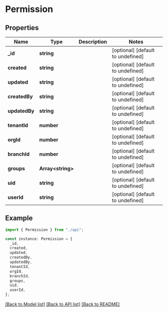 # Permission

## Properties

| Name          | Type                    | Description | Notes                             |
| ------------- | ----------------------- | ----------- | --------------------------------- |
| **\_id**      | **string**              |             | [optional] [default to undefined] |
| **created**   | **string**              |             | [optional] [default to undefined] |
| **updated**   | **string**              |             | [optional] [default to undefined] |
| **createdBy** | **string**              |             | [optional] [default to undefined] |
| **updatedBy** | **string**              |             | [optional] [default to undefined] |
| **tenantId**  | **number**              |             | [optional] [default to undefined] |
| **orgId**     | **number**              |             | [optional] [default to undefined] |
| **branchId**  | **number**              |             | [optional] [default to undefined] |
| **groups**    | **Array&lt;string&gt;** |             | [optional] [default to undefined] |
| **uid**       | **string**              |             | [optional] [default to undefined] |
| **userId**    | **string**              |             | [optional] [default to undefined] |

## Example

```typescript
import { Permission } from "./api";

const instance: Permission = {
  _id,
  created,
  updated,
  createdBy,
  updatedBy,
  tenantId,
  orgId,
  branchId,
  groups,
  uid,
  userId,
};
```

[[Back to Model list]](../README.md#documentation-for-models) [[Back to API list]](../README.md#documentation-for-api-endpoints) [[Back to README]](../README.md)
